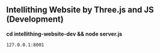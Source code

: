 ## Intellithing Website by Three.js and JS (Development)
**cd intellithing-website-dev && node server.js**
```sh
127.0.0.1:8001
```
